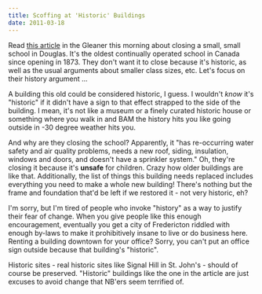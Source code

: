 ```yaml
---
title: Scoffing at 'Historic' Buildings
date: 2011-03-18
---
```


Read [this article](http://dailygleaner.canadaeast.com/rss/article/1390082?utm_source=twitterfeed&utm_medium=twitter) in the Gleaner this morning about closing a small, small school in Douglas. It's the oldest continually operated school in Canada since opening in 1873. They don't want it to close because it's historic, as well as the usual arguments about smaller class sizes, etc. Let's focus on their history argument ...

A building this old could be considered historic, I guess. I wouldn't&nbsp;_know_ it's "historic" if it didn't have a sign to that effect strapped to the side of the building. I mean, it's not like a museum or a finely curated historic house or something where you walk in and BAM the history hits you like going outside in -30 degree weather hits you.

And why are they closing the school? Apparently, it "has re-occurring water safety and air quality problems, needs a new roof, siding, insulation, windows and doors, and doesn't have a sprinkler system." Oh, they're closing it because it's **unsafe** for children. Crazy how older buildings are like that. Additionally, the list of things this building needs replaced includes everything you need to make a whole new building! There's nothing but the frame and foundation that'd be left if we restored it - not very historic, eh?

I'm sorry, but I'm tired of people who invoke "history" as a way to justify their fear of change. When you give people like this enough encouragement, eventually you get a city of Fredericton riddled with enough by-laws to make it&nbsp;prohibitively&nbsp;insane to live or do business here. Renting a building downtown for your office? Sorry, you can't put an office sign outside because that building's "historic".

Historic sites - real historic sites like Signal Hill in St. John's - should of course be preserved. "Historic" buildings like the one in the article are just excuses to avoid change that NB'ers seem terrified of.
